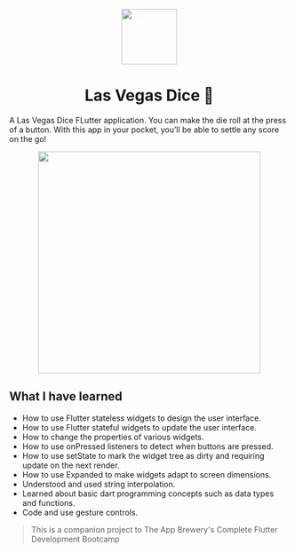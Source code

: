 <p align="center">

<img src="https://user-images.githubusercontent.com/54300222/87148097-633a1580-c273-11ea-9916-9d7899717d71.png" height="100px" />

<h1 align="center"> Las Vegas Dice 🎲 </h1>

</p>

A Las Vegas Dice FLutter application.
You can make the die roll at the press of a button. With this app in your pocket, you’ll be able to settle any score on the go!

<p align="center"><img src="https://user-images.githubusercontent.com/54300222/87148954-f889d980-c274-11ea-8deb-3f2295f9d4c4.gif" height="400px"/></p>


## What I have learned

- How to use Flutter stateless widgets to design the user interface.
- How to use Flutter stateful widgets to update the user interface.
- How to change the properties of various widgets.
- How to use onPressed listeners to detect when buttons are pressed.
- How to use setState to mark the widget tree as dirty and requiring update on the next render.
- How to use Expanded to make widgets adapt to screen dimensions.
- Understood and used string interpolation.
- Learned about basic dart programming concepts such as data types and functions.
- Code and use gesture controls.

>This is a companion project to The App Brewery's Complete Flutter Development Bootcamp
